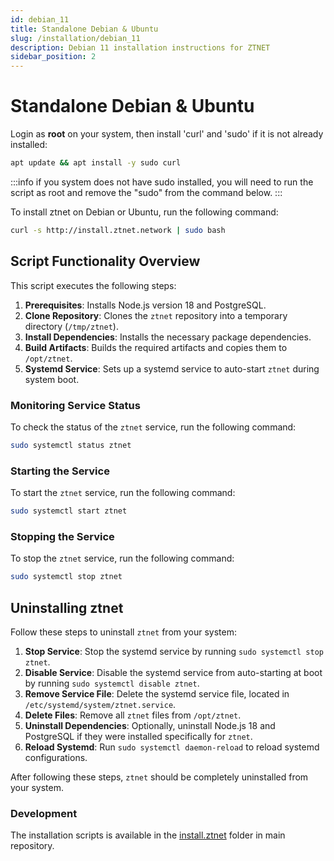 ```yaml
---
id: debian_11
title: Standalone Debian & Ubuntu
slug: /installation/debian_11
description: Debian 11 installation instructions for ZTNET
sidebar_position: 2
---
```


# Standalone Debian & Ubuntu

Login as **root** on your system, then install 'curl' and 'sudo' if it is not already installed:

```bash
apt update && apt install -y sudo curl
```

:::info
if you system does not have sudo installed, you will need to run the script as root and remove the "sudo" from the command below.
:::

To install ztnet on Debian or Ubuntu, run the following command:

```bash
curl -s http://install.ztnet.network | sudo bash
```

## Script Functionality Overview

This script executes the following steps:

1. **Prerequisites**: Installs Node.js version 18 and PostgreSQL.
2. **Clone Repository**: Clones the `ztnet` repository into a temporary directory (`/tmp/ztnet`).
3. **Install Dependencies**: Installs the necessary package dependencies.
4. **Build Artifacts**: Builds the required artifacts and copies them to `/opt/ztnet`.
5. **Systemd Service**: Sets up a systemd service to auto-start `ztnet` during system boot.

### Monitoring Service Status

To check the status of the `ztnet` service, run the following command:

```bash
sudo systemctl status ztnet
```

### Starting the Service

To start the `ztnet` service, run the following command:

```bash
sudo systemctl start ztnet
```

### Stopping the Service

To stop the `ztnet` service, run the following command:

```bash
sudo systemctl stop ztnet
```

## Uninstalling ztnet

Follow these steps to uninstall `ztnet` from your system:

1. **Stop Service**: Stop the systemd service by running `sudo systemctl stop ztnet`.
2. **Disable Service**: Disable the systemd service from auto-starting at boot by running `sudo systemctl disable ztnet`.
3. **Remove Service File**: Delete the systemd service file, located in `/etc/systemd/system/ztnet.service`.
4. **Delete Files**: Remove all `ztnet` files from `/opt/ztnet`.
5. **Uninstall Dependencies**: Optionally, uninstall Node.js 18 and PostgreSQL if they were installed specifically for `ztnet`.
6. **Reload Systemd**: Run `sudo systemctl daemon-reload` to reload systemd configurations.

After following these steps, `ztnet` should be completely uninstalled from your system.

### Development

The installation scripts is available in the [install.ztnet](https://github.com/sinamics/ztnet/tree/main/install.ztnet) folder in main repository.
